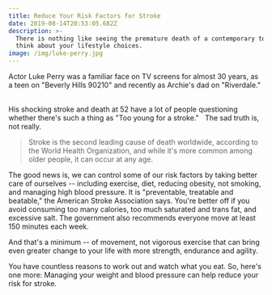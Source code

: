 ```yaml
---
title: Reduce Your Risk Factors for Stroke
date: 2019-08-14T20:53:05.682Z
description: >-
  There is nothing like seeing the premature death of a contemporary to make you
  think about your lifestyle choices.
image: /img/luke-perry.jpg
---
```

Actor Luke Perry was a familiar face on TV screens for almost 30 years, as a teen on "Beverly Hills 90210" and recently as Archie's dad on "Riverdale."  

His shocking stroke and death at 52 have a lot of people questioning whether there's such a thing as "Too young for a stroke."    The sad truth is, not really.  

> Stroke is the second leading cause of death worldwide, according to the World Health Organization, and while it's more common among older people, it can occur at any age.  

The good news is, we can control some of our risk factors by taking better care of ourselves -- including exercise, diet, reducing obesity, not smoking, and managing high blood pressure. It is "preventable, treatable and beatable," the American Stroke Association says. You're better off if you avoid consuming too many calories, too much saturated and trans fat, and excessive salt. The government also recommends everyone move at least 150 minutes each week.  

And that's a minimum -- of movement, not vigorous exercise that can bring even greater change to your life with more strength, endurance and agility.  

You have countless reasons to work out and watch what you eat. So, here's one more: Managing your weight and blood pressure can help reduce your risk for stroke.
